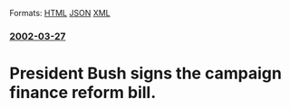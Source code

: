 
Formats: [HTML](/news/2002/03/27/president-bush-signs-the-campaign-finance-reform-bill.html)  [JSON](/news/2002/03/27/president-bush-signs-the-campaign-finance-reform-bill.json)  [XML](/news/2002/03/27/president-bush-signs-the-campaign-finance-reform-bill.xml)  

### [2002-03-27](/news/2002/03/27/index.md)

##### 
# President Bush signs the campaign finance reform bill.




